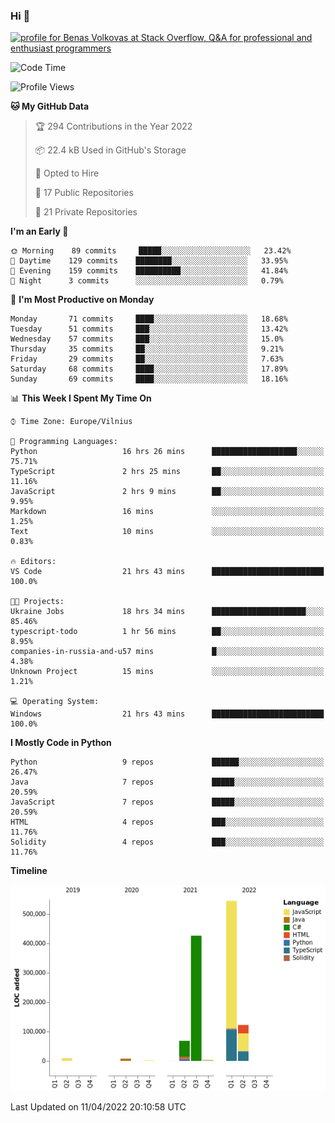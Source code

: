 ### Hi 👋
<a href="https://stackoverflow.com/users/14954249/benas-volkovas"><img src="https://stackoverflow.com/users/flair/14954249.png?theme=dark" width="208" height="58" alt="profile for Benas Volkovas at Stack Overflow, Q&amp;A for professional and enthusiast programmers" title="profile for Benas Volkovas at Stack Overflow, Q&amp;A for professional and enthusiast programmers"></a>

<!--START_SECTION:waka-->
![Code Time](http://img.shields.io/badge/Code%20Time-655%20hrs%204%20mins-blue)

![Profile Views](http://img.shields.io/badge/Profile%20Views-3-blue)

**🐱 My GitHub Data** 

> 🏆 294 Contributions in the Year 2022
 > 
> 📦 22.4 kB Used in GitHub's Storage 
 > 
> 💼 Opted to Hire
 > 
> 📜 17 Public Repositories 
 > 
> 🔑 21 Private Repositories  
 > 
**I'm an Early 🐤** 

```text
🌞 Morning    89 commits     █████░░░░░░░░░░░░░░░░░░░░   23.42% 
🌆 Daytime    129 commits    ████████░░░░░░░░░░░░░░░░░   33.95% 
🌃 Evening    159 commits    ██████████░░░░░░░░░░░░░░░   41.84% 
🌙 Night      3 commits      ░░░░░░░░░░░░░░░░░░░░░░░░░   0.79%

```
📅 **I'm Most Productive on Monday** 

```text
Monday       71 commits     ████░░░░░░░░░░░░░░░░░░░░░   18.68% 
Tuesday      51 commits     ███░░░░░░░░░░░░░░░░░░░░░░   13.42% 
Wednesday    57 commits     ███░░░░░░░░░░░░░░░░░░░░░░   15.0% 
Thursday     35 commits     ██░░░░░░░░░░░░░░░░░░░░░░░   9.21% 
Friday       29 commits     ██░░░░░░░░░░░░░░░░░░░░░░░   7.63% 
Saturday     68 commits     ████░░░░░░░░░░░░░░░░░░░░░   17.89% 
Sunday       69 commits     ████░░░░░░░░░░░░░░░░░░░░░   18.16%

```


📊 **This Week I Spent My Time On** 

```text
⌚︎ Time Zone: Europe/Vilnius

💬 Programming Languages: 
Python                   16 hrs 26 mins      ███████████████████░░░░░░   75.71% 
TypeScript               2 hrs 25 mins       ██░░░░░░░░░░░░░░░░░░░░░░░   11.16% 
JavaScript               2 hrs 9 mins        ██░░░░░░░░░░░░░░░░░░░░░░░   9.95% 
Markdown                 16 mins             ░░░░░░░░░░░░░░░░░░░░░░░░░   1.25% 
Text                     10 mins             ░░░░░░░░░░░░░░░░░░░░░░░░░   0.83%

🔥 Editors: 
VS Code                  21 hrs 43 mins      █████████████████████████   100.0%

🐱‍💻 Projects: 
Ukraine Jobs             18 hrs 34 mins      █████████████████████░░░░   85.46% 
typescript-todo          1 hr 56 mins        ██░░░░░░░░░░░░░░░░░░░░░░░   8.95% 
companies-in-russia-and-u57 mins             █░░░░░░░░░░░░░░░░░░░░░░░░   4.38% 
Unknown Project          15 mins             ░░░░░░░░░░░░░░░░░░░░░░░░░   1.21%

💻 Operating System: 
Windows                  21 hrs 43 mins      █████████████████████████   100.0%

```

**I Mostly Code in Python** 

```text
Python                   9 repos             ██████░░░░░░░░░░░░░░░░░░░   26.47% 
Java                     7 repos             █████░░░░░░░░░░░░░░░░░░░░   20.59% 
JavaScript               7 repos             █████░░░░░░░░░░░░░░░░░░░░   20.59% 
HTML                     4 repos             ███░░░░░░░░░░░░░░░░░░░░░░   11.76% 
Solidity                 4 repos             ███░░░░░░░░░░░░░░░░░░░░░░   11.76%

```


**Timeline**

![Chart not found](https://raw.githubusercontent.com/BenasVolkovas/BenasVolkovas/main/charts/bar_graph.png) 


 Last Updated on 11/04/2022 20:10:58 UTC
<!--END_SECTION:waka-->
